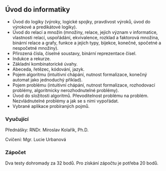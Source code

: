 ## Úvod do informatiky
- Úvod do logiky (výroky, logické spojky, pravdivost výroků, úvod do výrokové a predikátové logiky).
- Úvod do relací a množin (množiny, relace, jejich význam v informatice, vlastnosti relací, uspořádání, ekvivalence, rozklad a faktorová množina, binární relace a grafy, funkce a jejich typy, bijekce, konečné, spočetné a nespočetné množiny).
- Přirozená čísla, číselné soustavy, binární reprezentace čísel.
- Indukce a rekurze.
- Základní kombinatorické úvahy.
- Abeceda, řetězec, kódování, jazyk.
- Pojem algoritmu (intuitivní chápání, nutnost formalizace, konečný automat jako jednoduchý příklad).
- Pojem problému (intuitivní chápání, nutnost formalizace, rozhodovací problémy, algoritmicky nerozhodnutelné problémy).
- Úvod do složitosti algoritmů. Převoditelnost problému na problém. Nezvládnutelné problémy a jak se s nimi vypořádat.
- Vybrané aplikace probíraných pojmů.

### Vyučující
Přednášky: RNDr. Miroslav Kolařík, Ph.D.

Cvičení: Mgr. Lucie Urbanová

### Zápočet
Dva testy dohromady za 32 bodů. Pro získání zápočtu je potřeba 20 bodů.
